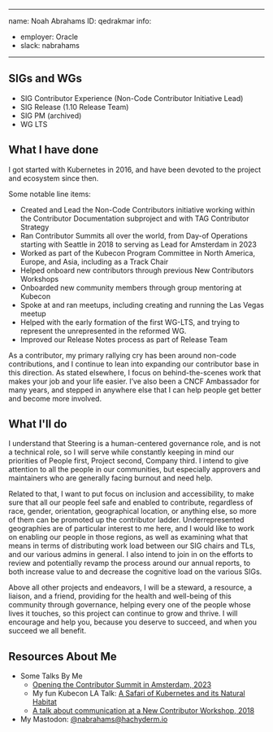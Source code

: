 -------------------------------------------------------------
name: Noah Abrahams
ID: qedrakmar
info:
  - employer: Oracle
  - slack: nabrahams
-------------------------------------------------------------

## SIGs and WGs

- SIG Contributor Experience (Non-Code Contributor Initiative Lead)
- SIG Release (1.10 Release Team)
- SIG PM (archived)
- WG LTS

## What I have done

I got started with Kubernetes in 2016, and have been devoted to the project and ecosystem since then.

Some notable line items:

- Created and Lead the Non-Code Contributors initiative working within the Contributor Documentation subproject and with TAG Contributor Strategy
- Ran Contributor Summits all over the world, from Day-of Operations starting with Seattle in 2018 to serving as Lead for Amsterdam in 2023
- Worked as part of the Kubecon Program Committee in North America, Europe, and Asia, including as a Track Chair
- Helped onboard new contributors through previous New Contributors Workshops
- Onboarded new community members through group mentoring at Kubecon
- Spoke at and ran meetups, including creating and running the Las Vegas meetup
- Helped with the early formation of the first WG-LTS, and trying to represent the unrepresented in the reformed WG.
- Improved our Release Notes process as part of Release Team

As a contributor, my primary rallying cry has been around non-code contributions, and I continue to lean into expanding our contributor base in this direction.  As stated elsewhere, I focus on behind-the-scenes work that makes your job and your life easier.  I’ve also been a CNCF Ambassador for many years, and stepped in anywhere else that I can help people get better and become more involved.

## What I'll do

I understand that Steering is a human-centered governance role, and is not a technical role, so I will serve while constantly keeping in mind our priorities of People first, Project second, Company third.  I intend to give attention to all the people in our communities, but especially approvers and maintainers who are generally facing burnout and need help.

Related to that, I want to put focus on inclusion and accessibility, to make sure that all our people feel safe and enabled to contribute, regardless of race, gender, orientation, geographical location, or anything else, so more of them can be promoted up the contributor ladder.  Underrepresented geographies are of particular interest to me here, and I would like to work on enabling our people in those regions, as well as examining what that means in terms of distributing work load between our SIG chairs and TLs, and our various admins in general.  I also intend to join in on the efforts to review and potentially revamp the process around our annual reports, to both increase value to and decrease the cognitive load on the various SIGs.

Above all other projects and endeavors, I will be a steward, a resource, a liaison, and a friend, providing for the health and well-being of this community through governance, helping every one of the people whose lives it touches, so this project can continue to grow and thrive.  I will encourage and help you, because you deserve to succeed, and when you succeed we all benefit.

## Resources About Me

- Some Talks By Me
  - [Opening the Contributor Summit in Amsterdam, 2023](https://www.youtube.com/watch?v=dL7cYhzAFrE&list=PL69nYSiGNLP06HYgwMWJJZmJHreLCrd21)
  - My fun Kubecon LA Talk: [A Safari of Kubernetes and its Natural Habitat](https://www.youtube.com/watch?v=RnhRj_EsYtk) 
  - [A talk about communication at a New Contributor Workshop, 2018](https://www.youtube.com/watch?v=AVoat-IdCGA)
- My Mastodon: [@nabrahams@hachyderm.io](https://hachyderm.io/@nabrahams)

